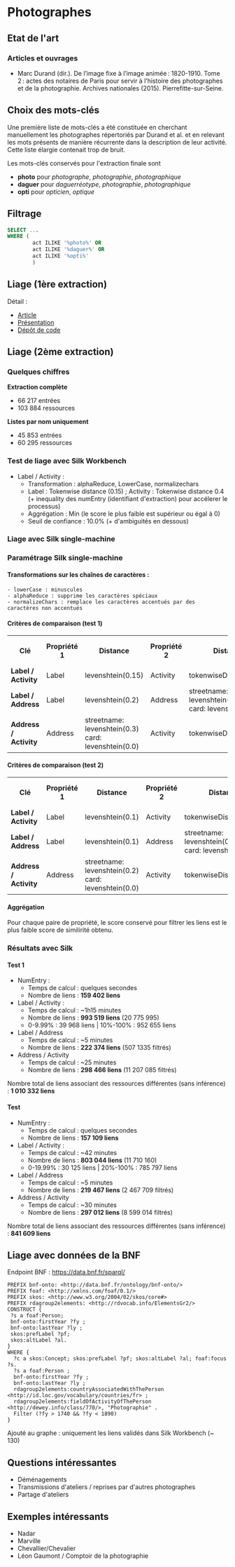 # Photographes

## Etat de l'art
### Articles et ouvrages
* Marc Durand (dir.). De l’image fixe à l’image animée :  1820-1910. Tome 2 : actes des notaires de Paris pour servir à l’histoire des photographes et de la photographie. Archives nationales (2015). Pierrefitte-sur-Seine.

## Choix des mots-clés
Une première liste de mots-clés a été constituée en cherchant manuellement les photographes répertoriés par Durand et al. et en relevant les mots présents de manière récurrente dans la description de leur activité. Cette liste élargie contenait trop de bruit.

Les mots-clés conservés pour l'extraction finale sont
- <b>photo</b> pour <i>photographe</i>, <i>photographie</i>, <i>photographique</i>
- <b>daguer</b> pour <i>daguerréotype</i>, <i>photographie</i>, <i>photographique</i>
- <b>opti</b> pour <i>opticien</i>, <i>optique</i>

## Filtrage
```sql
SELECT ...
WHERE (
		act ILIKE '%photo%' OR
		act ILIKE '%daguer%' OR
		act ILIKE '%opti%'
		)
```

## Liage (1ère extraction)

Détail : 
- [Article](https://hal.science/hal-04121643/)
- [Présentation](https://docs.google.com/presentation/d/1rwIu4ilWswUI7ltXQRd4-AUwcRffb8CQJ54chePoRQc/edit?usp=sharing)
- [Dépôt de code](https://github.com/soduco/ic_2023_photographes_parisiens/tree/main/doc)

## Liage (2ème extraction)

### Quelques chiffres
<b>Extraction complète</b>
- 66 217 entrées
- 103 884 ressources

<b>Listes par nom uniquement</b>
- 45 853 entrées
- 60 295 ressources

### Test de liage avec Silk Workbench
- Label / Activity : 
    - Transformation : alphaReduce, LowerCase, normalizechars
	- Label : Tokenwise distance (0.15) ; Activity : Tokenwise distance 0.4 (+ inequality des numEntry (identifiant d'extraction) pour accélerer le processus)
	- Aggrégation : Min (le score le plus faible est supérieur ou égal à 0)
	- Seuil de confiance : 10.0% (+ d'ambiguités en dessous)

### Liage avec Silk single-machine


### Paramétrage Silk single-machine
#### Transformations sur les chaînes de caractères : 
    - lowerCase : minuscules
    - alphaReduce : supprime les caractères spéciaux
    - normalizeChars : remplace les caractères accentués par des caractères non accentués

#### Critères de comparaison (test 1)
<table>
  <tr>
    <th>Clé</th>
    <th>Propriété 1</th>
    <th>Distance</th>
    <th>Propriété 2</th>
    <th>Distance</th>
    <th>Seuil de confiance global</th>
  </tr>
  <tr>
    <td><b>Label / Activity<b></td>
    <td>Label</td>
    <td>levenshtein(0.15)</td>
    <td>Activity</td>
    <td>tokenwiseDistance(0.4)</td>
    <td>10%</td>
  </tr>
  <tr>
    <td><b>Label / Address<b></td>
    <td>Label</td>
    <td>levenshtein(0.2)</td>
    <td>Address</td>
    <td>streetname: levenshtein(0.3)<br>card: levenshtein(0.0)</td>
    <td>0%</td>
  </tr>
  <tr>
    <td><b>Address / Activity</b></td>
    <td>Address</td>
    <td>streetname: levenshtein(0.3)<br>card: levenshtein(0.0)</td>
    <td>Activity</td>
    <td>tokenwiseDistance(0.3)</td>
    <td>0%</td>
  </tr>
</table>

#### Critères de comparaison (test 2)
<table>
  <tr>
    <th>Clé</th>
    <th>Propriété 1</th>
    <th>Distance</th>
    <th>Propriété 2</th>
    <th>Distance</th>
    <th>Seuil de confiance global</th>
  </tr>
  <tr>
    <td><b>Label / Activity<b></td>
    <td>Label</td>
    <td>levenshtein(0.1)</td>
    <td>Activity</td>
    <td>tokenwiseDistance(0.4)</td>
    <td>10%</td>
  </tr>
  <tr>
    <td><b>Label / Address<b></td>
    <td>Label</td>
    <td>levenshtein(0.1)</td>
    <td>Address</td>
    <td>streetname: levenshtein(0.3)<br>card: levenshtein(0.0)</td>
    <td>0%</td>
  </tr>
  <tr>
    <td><b>Address / Activity</b></td>
    <td>Address</td>
    <td>streetname: levenshtein(0.2)<br>card: levenshtein(0.0)</td>
    <td>Activity</td>
    <td>tokenwiseDistance(0.3)</td>
    <td>0%</td>
  </tr>
</table>

#### Aggrégation
Pour chaque paire de propriété, le score conservé pour filtrer les liens est le plus faible score de similirité obtenu.

### Résultats avec Silk

#### Test 1
- NumEntry : 
    - Temps de calcul : quelques secondes
    - Nombre de liens : **159 402 liens**
- Label / Activity : 
    - Temps de calcul : ~1h15 minutes
    - Nombre de liens : **993 519 liens** (20 775 995)
	- 0-9.99% : 39 968 liens | 10%-100% : 952 655 liens
- Label / Address
    - Temps de calcul : ~5 minutes
    - Nombre de liens : **222 374 liens** (507 1335 filtrés)
- Address / Activity
    - Temps de calcul : ~25 minutes
    - Nombre de liens : **298 466 liens** (11 207 085 filtrés)

Nombre total de liens associant des ressources différentes (sans inférence) : **1 010 332 liens**

#### Test
- NumEntry : 
    - Temps de calcul : quelques secondes
    - Nombre de liens : **157 109 liens**
- Label / Activity : 
    - Temps de calcul : ~42 minutes
    - Nombre de liens : **803 044 liens** (11 710 160)
	- 0-19.99% : 30 125 liens | 20%-100% : 785 797 liens
- Label / Address
    - Temps de calcul : ~5 minutes
    - Nombre de liens : **219 467 liens** (2 467 709 filtrés)
- Address / Activity
    - Temps de calcul : ~30 minutes
    - Nombre de liens : **297 012 liens** (8 599 014 filtrés)

Nombre total de liens associant des ressources différentes (sans inférence) : **841 609 liens**

## Liage avec données de la BNF
Endpoint BNF : https://data.bnf.fr/sparql/
```sparql
PREFIX bnf-onto: <http://data.bnf.fr/ontology/bnf-onto/>
PREFIX foaf: <http://xmlns.com/foaf/0.1/>
PREFIX skos: <http://www.w3.org/2004/02/skos/core#>
PREFIX rdagroup2elements: <http://rdvocab.info/ElementsGr2/>
CONSTRUCT {
 ?s a foaf:Person;
 bnf-onto:firstYear ?fy ;
 bnf-onto:lastYear ?ly ; 
 skos:prefLabel ?pf;
 skos:altLabel ?al.
}
WHERE {
  ?c a skos:Concept; skos:prefLabel ?pf; skos:altLabel ?al; foaf:focus ?s.
  ?s a foaf:Person ;
  bnf-onto:firstYear ?fy ;
  bnf-onto:lastYear ?ly ;
  rdagroup2elements:countryAssociatedWithThePerson <http://id.loc.gov/vocabulary/countries/fr> ;
  rdagroup2elements:fieldOfActivityOfThePerson <http://dewey.info/class/770/>, "Photographie" .
  Filter (?fy > 1740 && ?fy < 1890)
} 
```
Ajouté au graphe : uniquement les liens validés dans Silk Workbench (~ 130)

## Questions intéressantes 
- Déménagements
- Transmissions d'ateliers / reprises par d'autres photographes
- Partage d'ateliers

## Exemples intéressants
- Nadar
- Marville
- Chevallier/Chevalier
- Léon Gaumont / Comptoir de la photographie